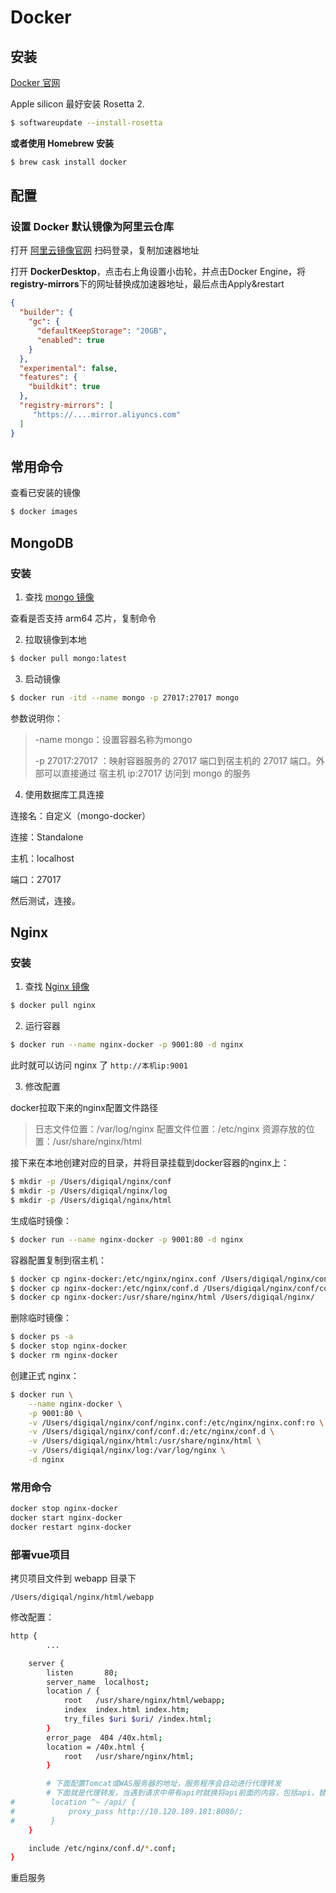 # Docker

## 安装

[Docker 官网](https://docs.docker.com/desktop/install/mac-install/)

Apple silicon 最好安装 Rosetta 2.

```sh
$ softwareupdate --install-rosetta
```



**或者使用 Homebrew 安装**

```sh
$ brew cask install docker
```





## 配置

### 设置 Docker 默认镜像为阿里云仓库

打开 [阿里云镜像官网](https://cr.console.aliyun.com/cn-hangzhou/instances/mirrors) 扫码登录，复制加速器地址

打开 **DockerDesktop**，点击右上角设置小齿轮，并点击Docker Engine，将**registry-mirrors**下的网址替换成加速器地址，最后点击Apply&restart

```json
{
  "builder": {
    "gc": {
      "defaultKeepStorage": "20GB",
      "enabled": true
    }
  },
  "experimental": false,
  "features": {
    "buildkit": true
  },
  "registry-mirrors": [
     "https://....mirror.aliyuncs.com"
  ]
}
```



## 常用命令

查看已安装的镜像

```sh
$ docker images
```







## MongoDB

### 安装

1. 查找 [mongo 镜像](https://hub.docker.com/_/mongo/tags)

查看是否支持 arm64 芯片，复制命令

2. 拉取镜像到本地

```sh
$ docker pull mongo:latest
```

3. 启动镜像

```sh
$ docker run -itd --name mongo -p 27017:27017 mongo
```

参数说明你：

> -name mongo：设置容器名称为mongo
>
> -p 27017:27017 ：映射容器服务的 27017 端口到宿主机的 27017 端口。外部可以直接通过 宿主机 ip:27017 访问到 mongo 的服务

4. 使用数据库工具连接

连接名：自定义（mongo-docker）

连接：Standalone

主机：localhost

端口：27017

然后测试，连接。



## Nginx

### 安装

1. 查找 [Nginx 镜像](https://hub.docker.com/_/nginx/tags)

```sh
$ docker pull nginx
```

2. 运行容器

```sh
$ docker run --name nginx-docker -p 9001:80 -d nginx
```

此时就可以访问 nginx 了 `http://本机ip:9001`

3. 修改配置

docker拉取下来的nginx配置文件路径

> 日志文件位置：/var/log/nginx
> 配置文件位置：/etc/nginx
> 资源存放的位置：/usr/share/nginx/html

接下来在本地创建对应的目录，并将目录挂载到docker容器的nginx上：

```sh
$ mkdir -p /Users/digiqal/nginx/conf
$ mkdir -p /Users/digiqal/nginx/log
$ mkdir -p /Users/digiqal/nginx/html
```

生成临时镜像：

```sh
$ docker run --name nginx-docker -p 9001:80 -d nginx
```

容器配置复制到宿主机：

```sh
$ docker cp nginx-docker:/etc/nginx/nginx.conf /Users/digiqal/nginx/conf/nginx.conf
$ docker cp nginx-docker:/etc/nginx/conf.d /Users/digiqal/nginx/conf/conf.d
$ docker cp nginx-docker:/usr/share/nginx/html /Users/digiqal/nginx/
```

删除临时镜像：

```sh
$ docker ps -a
$ docker stop nginx-docker
$ docker rm nginx-docker
```

创建正式 nginx：

```sh
$ docker run \
	--name nginx-docker \
	-p 9001:80 \
	-v /Users/digiqal/nginx/conf/nginx.conf:/etc/nginx/nginx.conf:ro \
	-v /Users/digiqal/nginx/conf/conf.d:/etc/nginx/conf.d \
	-v /Users/digiqal/nginx/html:/usr/share/nginx/html \
	-v /Users/digiqal/nginx/log:/var/log/nginx \
	-d nginx
```



### 常用命令

```sh
docker stop nginx-docker
docker start nginx-docker
docker restart nginx-docker
```





### 部署vue项目

拷贝项目文件到 webapp 目录下

`/Users/digiqal/nginx/html/webapp`



修改配置：

```sh
http {
		...

    server {
        listen       80;
        server_name  localhost;
        location / {
            root   /usr/share/nginx/html/webapp;
            index  index.html index.htm;
            try_files $uri $uri/ /index.html;
        }
        error_page  404 /40x.html;
        location = /40x.html {
            root   /usr/share/nginx/html;
        }

        # 下面配置Tomcat或WAS服务器的地址，服务程序会自动进行代理转发
        # 下面就是代理转发，当遇到请求中带有api时就换将api前面的内容，包括api，替换成下面的proxy_pass，proxy_pass地址输入的是后台接口的IP地址，比如我需要联调的后台接口地址是：http://10.120.189.181:8080/。
#        location ^~ /api/ {
#            proxy_pass http://10.120.189.181:8080/;
#        }
    }

    include /etc/nginx/conf.d/*.conf;
}
```

重启服务

























